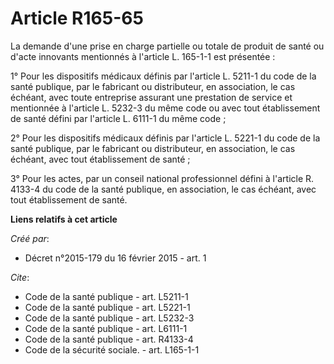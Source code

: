 # Article R165-65

La demande d'une prise en charge partielle ou totale de produit de santé ou d'acte innovants mentionnés à l'article L.
165-1-1 est présentée : 

1° Pour les dispositifs médicaux définis par l'article L. 5211-1 du code de la santé publique, par le fabricant ou
distributeur, en association, le cas échéant, avec toute entreprise assurant une prestation de service et mentionnée à
l'article L. 5232-3 du même code ou avec tout établissement de santé défini par l'article L. 6111-1 du même code ; 

2° Pour les dispositifs médicaux définis par l'article L. 5221-1 du code de la santé publique, par le fabricant ou
distributeur, en association, le cas échéant, avec tout établissement de santé ; 

3° Pour les actes, par un conseil national professionnel défini à l'article R. 4133-4 du code de la santé publique, en
association, le cas échéant, avec tout établissement de santé.

**Liens relatifs à cet article**

_Créé par_:

  - Décret n°2015-179 du 16 février 2015 - art. 1

_Cite_:

  - Code de la santé publique - art. L5211-1
  - Code de la santé publique - art. L5221-1
  - Code de la santé publique - art. L5232-3
  - Code de la santé publique - art. L6111-1
  - Code de la santé publique - art. R4133-4
  - Code de la sécurité sociale. - art. L165-1-1

